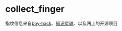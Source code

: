 # collect_finger
指纹信息来自[boy-hack](https://github.com/boy-hack/boy-hack/issues/39)、[知识星球](https://t.zsxq.com/2BmuZZf)、以及网上的开源项目
